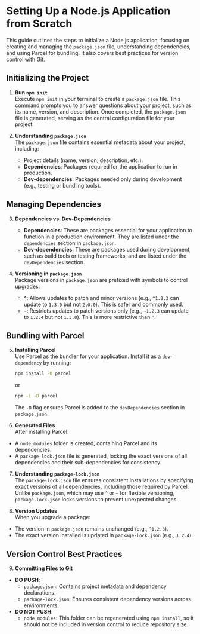 ﻿# Setting Up a Node.js Application from Scratch

This guide outlines the steps to initialize a Node.js application, focusing on creating and managing the `package.json` file, understanding dependencies, and using Parcel for bundling. It also covers best practices for version control with Git.

## Initializing the Project

1. **Run `npm init`**  
   Execute `npm init` in your terminal to create a `package.json` file. This command prompts you to answer questions about your project, such as its name, version, and description. Once completed, the `package.json` file is generated, serving as the central configuration file for your project.

2. **Understanding `package.json`**  
   The `package.json` file contains essential metadata about your project, including:
   - Project details (name, version, description, etc.).
   - **Dependencies**: Packages required for the application to run in production.
   - **Dev-dependencies**: Packages needed only during development (e.g., testing or bundling tools).

## Managing Dependencies

3. **Dependencies vs. Dev-Dependencies**  
   - **Dependencies**: These are packages essential for your application to function in a production environment. They are listed under the `dependencies` section in `package.json`.
   - **Dev-dependencies**: These are packages used during development, such as build tools or testing frameworks, and are listed under the `devDependencies` section.

4. **Versioning in `package.json`**  
   Package versions in `package.json` are prefixed with symbols to control upgrades:
   - **`^`**: Allows updates to patch and minor versions (e.g., `^1.2.3` can update to `1.3.0` but not `2.0.0`). This is safer and commonly used.
   - **`~`**: Restricts updates to patch versions only (e.g., `~1.2.3` can update to `1.2.4` but not `1.3.0`). This is more restrictive than `^`.

## Bundling with Parcel

5. **Installing Parcel**  
   Use Parcel as the bundler for your application. Install it as a `dev-dependency` by running:
   ```bash
   npm install -D parcel
   ```
   or
   ```bash
   npm -i -D parcel
   ```
   
   The `-D` flag ensures Parcel is added to the `devDependencies` section in `package.json`.

6. **Generated Files**  
After installing Parcel:
- A `node_modules` folder is created, containing Parcel and its dependencies.
- A `package-lock.json` file is generated, locking the exact versions of all dependencies and their sub-dependencies for consistency.

7. **Understanding `package-lock.json`**  
The `package-lock.json` file ensures consistent installations by specifying exact versions of all dependencies, including those required by Parcel. Unlike `package.json`, which may use `^` or `~` for flexible versioning, `package-lock.json` locks versions to prevent unexpected changes.

8. **Version Updates**  
When you upgrade a package:
- The version in `package.json` remains unchanged (e.g., `^1.2.3`).
- The exact version installed is updated in `package-lock.json` (e.g., `1.2.4`).

## Version Control Best Practices

9. **Committing Files to Git**  
- **DO PUSH**:
  - `package.json`: Contains project metadata and dependency declarations.
  - `package-lock.json`: Ensures consistent dependency versions across environments.
- **DO NOT PUSH**:
  - `node_modules`: This folder can be regenerated using `npm install`, so it should not be included in version control to reduce repository size.